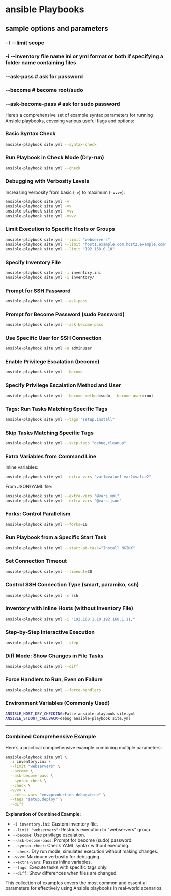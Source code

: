 # ansible Playbooks
## sample options and parameters
### - l --limit scope
### -i --inventory file name ini or yml format or both if specifying a folder name containing files
### --ask-pass          # ask for password
### --become            # become root/sudo
### --ask-become-pass   # ask for sudo password




Here’s a comprehensive set of example syntax parameters for running Ansible playbooks, covering various useful flags and options:

### Basic Syntax Check
```bash
ansible-playbook site.yml --syntax-check
```

### Run Playbook in Check Mode (Dry-run)
```bash
ansible-playbook site.yml --check
```

### Debugging with Verbosity Levels
Increasing verbosity from basic (`-v`) to maximum (`-vvvv`):

```bash
ansible-playbook site.yml -v
ansible-playbook site.yml -vv
ansible-playbook site.yml -vvv
ansible-playbook site.yml -vvvv
```

### Limit Execution to Specific Hosts or Groups
```bash
ansible-playbook site.yml --limit "webservers"
ansible-playbook site.yml --limit "host1.example.com,host2.example.com"
ansible-playbook site.yml --limit "192.168.0.10"
```

### Specify Inventory File
```bash
ansible-playbook site.yml -i inventory.ini
ansible-playbook site.yml -i inventory/
```

### Prompt for SSH Password
```bash
ansible-playbook site.yml --ask-pass
```

### Prompt for Become Password (sudo Password)
```bash
ansible-playbook site.yml --ask-become-pass
```

### Use Specific User for SSH Connection
```bash
ansible-playbook site.yml -u adminuser
```

### Enable Privilege Escalation (become)
```bash
ansible-playbook site.yml --become
```

### Specify Privilege Escalation Method and User
```bash
ansible-playbook site.yml --become-method=sudo --become-user=root
```

### Tags: Run Tasks Matching Specific Tags
```bash
ansible-playbook site.yml --tags "setup,install"
```

### Skip Tasks Matching Specific Tags
```bash
ansible-playbook site.yml --skip-tags "debug,cleanup"
```

### Extra Variables from Command Line
Inline variables:
```bash
ansible-playbook site.yml --extra-vars "var1=value1 var2=value2"
```

From JSON/YAML file:
```bash
ansible-playbook site.yml --extra-vars "@vars.yml"
ansible-playbook site.yml --extra-vars "@vars.json"
```

### Forks: Control Parallelism
```bash
ansible-playbook site.yml --forks=10
```

### Run Playbook from a Specific Start Task
```bash
ansible-playbook site.yml --start-at-task="Install NGINX"
```

### Set Connection Timeout
```bash
ansible-playbook site.yml --timeout=30
```

### Control SSH Connection Type (smart, paramiko, ssh)
```bash
ansible-playbook site.yml -c ssh
```

### Inventory with Inline Hosts (without Inventory File)
```bash
ansible-playbook site.yml -i "192.168.1.10,192.168.1.11,"
```

### Step-by-Step Interactive Execution
```bash
ansible-playbook site.yml --step
```

### Diff Mode: Show Changes in File Tasks
```bash
ansible-playbook site.yml --diff
```

### Force Handlers to Run, Even on Failure
```bash
ansible-playbook site.yml --force-handlers
```

### Environment Variables (Commonly Used)
```bash
ANSIBLE_HOST_KEY_CHECKING=False ansible-playbook site.yml
ANSIBLE_STDOUT_CALLBACK=debug ansible-playbook site.yml
```

---

### Combined Comprehensive Example
Here’s a practical comprehensive example combining multiple parameters:

```bash
ansible-playbook site.yml \
  -i inventory.ini \
  --limit "webservers" \
  --become \
  --ask-become-pass \
  --syntax-check \
  --check \
  -vvvv \
  --extra-vars "env=production debug=true" \
  --tags "setup,deploy" \
  --diff
```

**Explanation of Combined Example:**
- `-i inventory.ini`: Custom inventory file.
- `--limit "webservers"`: Restricts execution to "webservers" group.
- `--become`: Use privilege escalation.
- `--ask-become-pass`: Prompt for become (sudo) password.
- `--syntax-check`: Check YAML syntax without executing.
- `--check`: Dry run mode, simulates execution without making changes.
- `-vvvv`: Maximum verbosity for debugging.
- `--extra-vars`: Passes inline variables.
- `--tags`: Execute tasks with specific tags only.
- `--diff`: Show differences when files are changed.

This collection of examples covers the most common and essential parameters for effectively using Ansible playbooks in real-world scenarios.
